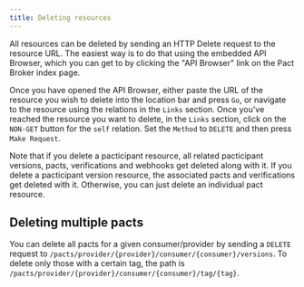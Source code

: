 ```yaml
---
title: Deleting resources
---
```


All resources can be deleted by sending an HTTP Delete request to the resource URL. The easiest way is to do that using the embedded API Browser, which you can get to by clicking the "API Browser" link on the Pact Broker index page.

Once you have opened the API Browser, either paste the URL of the resource you wish to delete into the location bar and press `Go`, or navigate to the resource using the relations in the `Links` section. Once you've reached the resource you want to delete, in the `Links` section, click on the `NON-GET` button for the `self` relation. Set the `Method` to `DELETE` and then press `Make Request`.

Note that if you delete a pacticipant resource, all related pacticipant versions, pacts, verifications and webhooks get deleted along with it. If you delete a pacticipant version resource, the associated pacts and verifications get deleted with it. Otherwise, you can just delete an individual pact resource.

## Deleting multiple pacts

You can delete all pacts for a given consumer/provider by sending a `DELETE` request to `/pacts/provider/{provider}/consumer/{consumer}/versions`. To delete only those with a certain tag, the path is `/pacts/provider/{provider}/consumer/{consumer}/tag/{tag}`.


